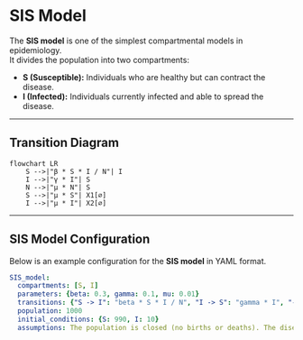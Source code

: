 # SIS Model

The **SIS model** is one of the simplest compartmental models in epidemiology.  
It divides the population into two compartments:  

- **S (Susceptible):** Individuals who are healthy but can contract the disease.  
- **I (Infected):** Individuals currently infected and able to spread the disease.  

---

## Transition Diagram

```mermaid
flowchart LR
    S -->|"β * S * I / N"| I
    I -->|"γ * I"| S
    N -->|"μ * N"| S
    S -->|"μ * S"| X1[∅]
    I -->|"μ * I"| X2[∅]
```

---

## SIS Model Configuration

Below is an example configuration for the **SIS model** in YAML format.

```yaml
SIS_model:
  compartments: [S, I]
  parameters: {beta: 0.3, gamma: 0.1, mu: 0.01}
  transitions: {"S -> I": "beta * S * I / N", "I -> S": "gamma * I", "-> S": "mu * N", "S ->": "mu * S", "I ->": "mu * I"}
  population: 1000
  initial_conditions: {S: 990, I: 10}
  assumptions: The population is closed (no births or deaths). The disease does not confer permanent immunity. After recovery, individuals return to the susceptible class (no immunity).
```